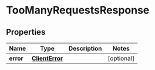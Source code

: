 

# TooManyRequestsResponse


## Properties

| Name | Type | Description | Notes |
|------------ | ------------- | ------------- | -------------|
|**error** | [**ClientError**](ClientError.md) |  |  [optional] |



